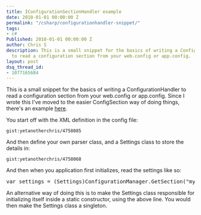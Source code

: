 ```yaml
---
title: IConfigurationSectionHandler example
date: 2010-01-01 00:00:00 Z
permalink: "/csharp/configurationhandler-snippet/"
tags:
- c#
Published: 2010-01-01 00:00:00 Z
author: Chris S
description: This is a small snippet for the basics of writing a ConfigurationHandler
  to read a configuration section from your web.config or app.config.
layout: post
dsq_thread_id:
- 1077165684
---
```


This is a small snippet for the basics of writing a ConfigurationHandler to read a configuration section from your web.config or app.config. Since I wrote this I've moved to the easier ConfigSection way of doing things, there's an example [here][1].

You start off with the XML definition in the config file:

<!--more-->

  
`gist:yetanotherchris/4758085`

And then define your own parser class, and a Settings class to store the details in:

`gist:yetanotherchris/4758068`

And then when you application first initializes, read the settings like so:

<pre>var settings = (Settings)ConfigurationManager.GetSection("mysection");</pre>

An alternative way of doing this is to make the Settings class responsible for initializing itself inside a static constructor, using the above line. You would then make the Settings class a singleton.

 [1]: http://www.bitbucket.org/roadkill/src/4b864a2a214f/Roadkill.Core/RoadkillSection.cs